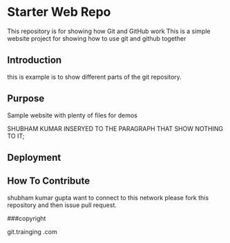 # Starter Web Repo

This repository is for showing how Git and GitHub work
This is a simple website project for showing how to use git and github together

## Introduction
this is example is to show different parts of the git  repository.


## Purpose

Sample website with plenty of files for demos

SHUBHAM KUMAR INSERYED  TO THE PARAGRAPH THAT SHOW NOTHING TO IT;

## Deployment  


## How To Contribute

shubham kumar gupta want to connect to this network
please fork this repository and then issue pull request.

###copyright

git.trainging .com





